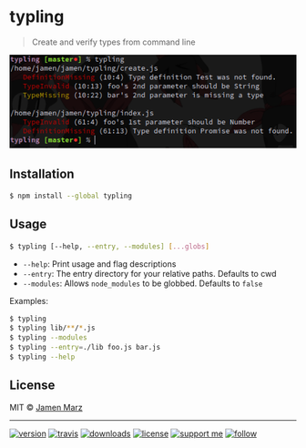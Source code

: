 # typling

> Create and verify types from command line

![Screenshot](docs/screenshot.png)

## Installation

```sh
$ npm install --global typling
```

## Usage

```sh
$ typling [--help, --entry, --modules] [...globs]
```

 - `--help`: Print usage and flag descriptions
 - `--entry`: The entry directory for your relative paths.  Defaults to cwd
 - `--modules`: Allows `node_modules` to be globbed.  Defaults to `false`

Examples:

```sh
$ typling
$ typling lib/**/*.js
$ typling --modules
$ typling --entry=./lib foo.js bar.js
$ typling --help
```

## License

MIT © [Jamen Marz](https://git.io/jamen)

---

[![version](https://img.shields.io/npm/v/typling.svg?style=flat-square)][package] [![travis](https://img.shields.io/travis/jamen/typling.svg?style=flat-square)](https://travis-ci.org/jamen/typling) [![downloads](https://img.shields.io/npm/dt/typling.svg?style=flat-square)][package] [![license](https://img.shields.io/npm/l/typling.svg?style=flat-square)][package] [![support me](https://img.shields.io/badge/support%20me-paypal-green.svg?style=flat-square)](https://paypal.me/jamenmarz/5usd) [![follow](https://img.shields.io/github/followers/jamen.svg?style=social&label=Follow)](https://github.com/jamen)

[package]: https://npmjs.org/package/typling
